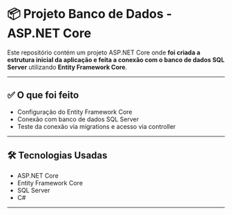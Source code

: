 # 📦 Projeto Banco de Dados - ASP.NET Core

Este repositório contém um projeto ASP.NET Core onde **foi criada a estrutura inicial da aplicação e feita a conexão com o banco de dados SQL Server** utilizando **Entity Framework Core**.

---

## ✅ O que foi feito

- Configuração do Entity Framework Core
- Conexão com banco de dados SQL Server
- Teste da conexão via migrations e acesso via controller

---

## 🛠️ Tecnologias Usadas

- ASP.NET Core
- Entity Framework Core
- SQL Server
- C#

---
